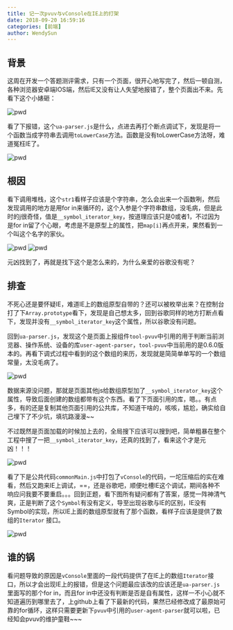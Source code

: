 ```yaml
---
title: 记一次pvuv与vConsole在IE上的打架
date: 2018-09-20 16:59:16
categories: [前端]
author: WendySun
---
```



## 背景

这周在开发一个答题测评需求，只有一个页面，很开心地写完了，然后一顿自测，各种浏览器安卓端IOS端，然后IE又没有让人失望地报错了，整个页面出不来。先看下这个小婊砸：

<!-- more -->

![pwd](/images/2018-09-20-conflict-between-pvuv-and-vConsole/1.png)

看了下报错，这个`ua-parser.js`是什么，点进去再打个断点调试下，发现是将一个函数当成字符串去调用`toLowerCase`方法。函数是没有toLowerCase方法呀，难道冤枉IE了。

![pwd](/images/2018-09-20-conflict-between-pvuv-and-vConsole/2.png)

## 根因

看下调用堆栈，这个`str1`看样子应该是个字符串，怎么会出来一个函数咧，然后发现调用的地方是用for in来循环的，这个入参是个字符串数组，没毛病，但是此时的j很奇怪，值是`__symbol_iterator_key`，按道理应该只是0或者1，不过因为是for in留了个心眼，考虑是不是原型上的属性，把`map[i]`再点开来，果然看到一个叫这个名字的家伙。

![pwd](/images/2018-09-20-conflict-between-pvuv-and-vConsole/3.png)
![pwd](/images/2018-09-20-conflict-between-pvuv-and-vConsole/4.png)

元凶找到了，再就是找下这个是怎么来的，为什么亲爱的谷歌没有呢？

## 排查

不死心还是要怀疑IE，难道IE上的数组原型自带的？还可以被枚举出来？在控制台打了下`Array.prototype`看下，发现是自己想太多，回到谷歌同样的地方打断点看下，发现并没有`__symbol_iterator_key`这个属性，所以谷歌没有问题。

回到`ua-parser.js`，发现这个是页面上报组件`tool-pvuv`中引用的用于判断当前浏览器、操作系统、设备的库`user-agent-parser`，`tool-pvuv`中当前用的是0.6.0版本的。再看下调式过程中看到的这个数组的来历，发现就是简简单单写的一个数组常量，太没毛病了。

![pwd](/images/2018-09-20-conflict-between-pvuv-and-vConsole/5.png)

数据来源没问题，那就是页面其他js给数组原型加了`__symbol_iterator_key`这个属性，导致后面创建的数组都带有这个东西。看了下页面引用的库，嗯。。有点多，有的还是复制其他页面引用的公共库，不知道干啥的，咳咳，尴尬，确实给自己埋下了不少坑，填坑路漫漫~~

不过既然是页面加载的时候加上去的，全局搜下应该可以搜到吧，简单粗暴在整个工程中搜了一把`__symbol_iterator_key`，还真的找到了，看来这个才是元凶！！！

![pwd](/images/2018-09-20-conflict-between-pvuv-and-vConsole/6.png)

看了下是公共代码`commonMain.js`中打包了`vConsole`的代码，一坨压缩后的实在难看，然后又跑来IE上调试，==，还是谷歌吧，顺便吐槽IE这个调试，期间各种不响应问我要不要重启。。。回到正题，看下图所有疑问都有了答案，感觉一阵神清气爽，正是判断了这个`Symbol`有没有定义，导至出现谷歌与IE的区别，IE没有Symbol的实现，所以IE上面的数组原型就有了那个函数，看样子应该是提供了数组的`Iterator` 接口。

![pwd](/images/2018-09-20-conflict-between-pvuv-and-vConsole/7.png)

## 谁的锅

看问题导致的原因是`vConsole`里面的一段代码提供了在IE上的数组`Iterator`接口，所以才会出现IE上的报错，但是这个问题最应该改的应该还是`ua-parser.js`里面写的那个for in，而且for in中还没有判断是否是自有属性，这样一不小心就不知道遍历到哪里去了，上github上看了下最新的代码，果然已经修改成了最原始可靠的for循环，这样只需要更新下`pvuv`中引用的`user-agent-parser`就可以啦，已经知会pvuv的维护童鞋~~~